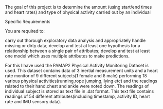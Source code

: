 The goal of this project is to determine the amount (using start/end times and heart rates) and type of physical activity carried out by an individual

Specific Requirements

You are required to:

carry out thorough exploratory data analysis and appropriately handle missing or dirty data;
develop and test at least one hypothesis for a relationship between a single pair of attributes;
develop and test at least one model which uses multiple attributes to make predictions.

For this I have used the PAMAP2 Physical Activity Monitoring Dataset is used. This dataset contains data of 3 inertial measurement units and a heart rate monitor of 9 different subjects(1 female and 8 male) performing 18 various physical activities(running,rope jumping, lying etc) and the readings related to their hand,chest and ankle were noted down.
The readings of individual subject is stored as text file in .dat format. This text file contains readings of 54 different attributes(including timestamp, activity ID, heart rate and IMU sensory data).

